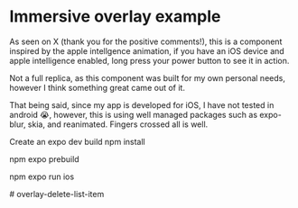 # Immersive overlay example

As seen on X (thank you for the positive comments!), this is a component inspired by the apple intellgence animation, if you have an iOS device and apple intelligence enabled, long press your power button to see it in action.

Not a full replica, as this component was built for my own personal needs, however I think something great came out of it.

That being said, since my app is developed for iOS, I have not tested in android 😭, however, this is using well managed packages such as expo-blur, skia, and reanimated. Fingers crossed all is well.

Create an expo dev build
npm install

npm expo prebuild 

npm expo run ios

#   o v e r l a y - d e l e t e - l i s t - i t e m  
 
